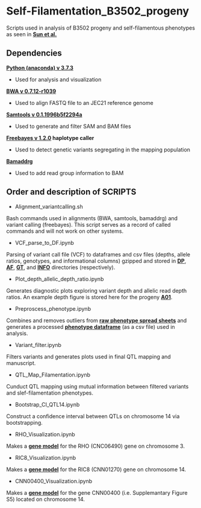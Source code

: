 # Self-Filamentation_B3502_progeny
Scripts used in analysis of B3502 progeny and self-filamentous phenotypes as seen in **[Sun et al.](https://www.biorxiv.org/content/10.1101/2021.12.09.472005v2)**


## Dependencies

**[Python (anaconda) v 3.7.3](https://www.anaconda.com/)**
- Used for analysis and visualization

**[BWA v 0.7.12-r1039](http://bio-bwa.sourceforge.net/)**
- Used to align FASTQ file to an JEC21 reference genome

**[Samtools v 0.1.1996b5f2294a](http://www.htslib.org/)**
- Used to generate and filter SAM and BAM files

**[Freebayes v 1.2.0](https://github.com/freebayes/freebayes) haplotype caller**
- Used to detect genetic variants segregating in the mapping population

**[Bamaddrg](https://github.com/ekg/bamaddrg)**
- Used to add read group information to BAM


## Order and description of SCRIPTS

* Alignment_variantcalling.sh

Bash commands used in alignments (BWA, samtools, bamaddrg) and variant calling (freebayes).
This script serves as a record of called commands and will not work on other systems. 


* VCF_parse_to_DF.ipynb

Parsing of variant call file (VCF) to dataframes and csv files (depths, allele ratios, genotypes, and informational columns) gzipped and stored in **[DP](https://github.com/magwenelab/Self-Filamentation_B3502_progeny/tree/main/GENOTYPE/DP)**, **[AF](https://github.com/magwenelab/Self-Filamentation_B3502_progeny/tree/main/GENOTYPE/AF)**, **[GT](https://github.com/magwenelab/Self-Filamentation_B3502_progeny/tree/main/GENOTYPE/GT)**, and **[INFO](https://github.com/magwenelab/Self-Filamentation_B3502_progeny/tree/main/GENOTYPE/INFO)** directories (respectively).


* Plot_depth_allelic_depth_ratio.ipynb

Generates diagnostic plots exploring variant depth and allelic read depth ratios.
An example depth figure is stored here for the progeny **[A01](https://github.com/magwenelab/Self-Filamentation_B3502_progeny/blob/main/FIGURES/DEPTHPLOTS/A01.png)**.


* Preproscess_phenotype.ipynb

Combines and removes outliers from **[raw phenotype spread sheets](https://github.com/magwenelab/Self-Filamentation_B3502_progeny/tree/main/PHENOTYPE/RAW)** and generates a processed **[phenotype dataframe](https://github.com/magwenelab/Self-Filamentation_B3502_progeny/tree/main/PHENOTYPE/PROCESSED)** (as a csv file) used in analysis.


* Variant_filter.ipynb

Filters variants and generates plots used in final QTL mapping and manuscript.


* QTL_Map_Filamentation.ipynb

Cunduct QTL mapping using mutual information between filtered variants and slef-filamentation phenotypes.


* Bootstrap_CI_QTL14.ipynb

Construct a confidence interval between QTLs on chromosome 14 via bootstrapping. 


* RHO_Visualization.ipynb

Makes a **[gene model](https://github.com/magwenelab/Self-Filamentation_B3502_progeny/blob/main/FIGURES/SHENG_B3502_Figure4_QTGs_A_CNC06490.png)** for the RHO (CNC06490) gene on chromosome 3.


* RIC8_Visualization.ipynb

Makes a **[gene model](https://github.com/magwenelab/Self-Filamentation_B3502_progeny/blob/main/FIGURES/SHENG_B3502_Figure4_QTGs_A_CNN01270.png)** for the RIC8 (CNN01270) gene on chromosome 14.


* CNN00400_Visualization.ipynb

Makes a **[gene model](https://github.com/magwenelab/Self-Filamentation_B3502_progeny/blob/main/FIGURES/SHENG_B3502_SupplementalFigureS5_CNN00400.pdf)** for the gene CNN00400 (i.e. Supplemantary Figure S5) located on chromosome 14.